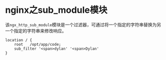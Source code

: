#	nginx之sub_module模块

该`ngx_http_sub_module`模块是一个过滤器，可通过将一个指定的字符串替换为另一个指定的字符串来修改响应。



```
location / {
    root   /opt/app/code;
    sub_filter '<span>dylan' '<span>Dylan'
}

```

